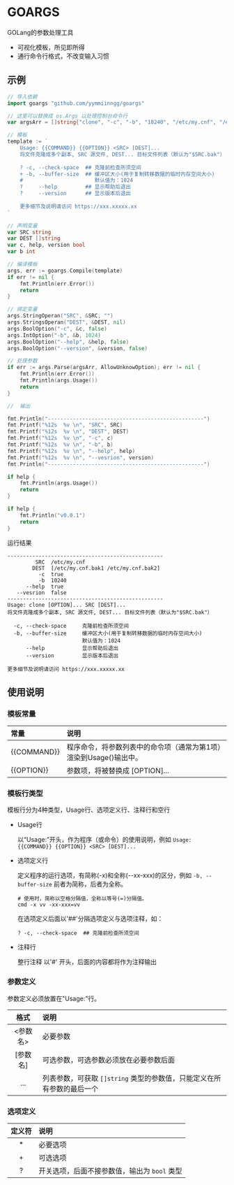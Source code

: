 # GOARGS

GOLang的参数处理工具

- 可视化模板，所见即所得
- 通行命令行格式，不改变输入习惯

## 示例

``` go
// 导入依赖
import goargs "github.com/yymmiinngg/goargs"

// 这里可以替换成 os.Args 以处理控制台命令行
var argsArr = []string{"clone", "-c", "-b", "10240", "/etc/my.cnf", "/etc/my.cnf.bak1", "/etc/my.cnf.bak2", "--help"}

// 模板
template := `
    Usage: {{COMMAND}} {{OPTION}} <SRC> [DEST]...
    将文件克隆成多个副本, SRC 源文件, DEST... 目标文件列表（默认为"$SRC.bak"）
    
    ? -c, --check-space  ## 克隆前检查所须空间
    + -b, --buffer-size  ## 缓冲区大小(用于复制转移数据的临时内存空间大小)
    #                       默认值为：1024
    ?     --help         ## 显示帮助后退出
    ?     --version      ## 显示版本后退出
    
    更多细节及说明请访问 https://xxx.xxxxx.xx
`

// 声明变量
var SRC string
var DEST []string
var c, help, version bool
var b int

// 编译模板
args, err := goargs.Compile(template)
if err != nil {
    fmt.Println(err.Error())
    return
}

// 绑定变量
args.StringOperan("SRC", &SRC, "")
args.StringsOperan("DEST", &DEST, nil)
args.BoolOption("-c", &c, false)
args.IntOption("-b", &b, 1024)
args.BoolOption("--help", &help, false)
args.BoolOption("--version", &version, false)

// 处理参数
if err := args.Parse(argsArr, AllowUnknowOption); err != nil {
    fmt.Println(err.Error())
    fmt.Println(args.Usage())
    return
}

//  输出

fmt.Println("--------------------------------------------------")
fmt.Printf("%12s  %v \n", "SRC", SRC)
fmt.Printf("%12s  %v \n", "DEST", DEST)
fmt.Printf("%12s  %v \n", "-c", c)
fmt.Printf("%12s  %v \n", "-b", b)
fmt.Printf("%12s  %v \n", "--help", help)
fmt.Printf("%12s  %v \n", "--vesrion", version)
fmt.Println("--------------------------------------------------")

if help {
    fmt.Println(args.Usage())
    return
}

if help {
    fmt.Println("v0.0.1")
    return
}
```

运行结果

``` shell
--------------------------------------------------
         SRC  /etc/my.cnf 
        DEST  [/etc/my.cnf.bak1 /etc/my.cnf.bak2]
          -c  true
          -b  10240
      --help  true
   --vesrion  false
--------------------------------------------------
Usage: clone [OPTION]... SRC [DEST]...
将文件克隆成多个副本, SRC 源文件, DEST... 目标文件列表（默认为"$SRC.bak"）

  -c, --check-space     克隆前检查所须空间
  -b, --buffer-size     缓冲区大小(用于复制转移数据的临时内存空间大小)
                        默认值为：1024
      --help            显示帮助后退出
      --version         显示版本后退出

更多细节及说明请访问 https://xxx.xxxxx.xx
```

## 使用说明

### 模板常量

| 常量 | 说明 |
|:-|:-|
| {{COMMAND}} | 程序命令，将参数列表中的命令项（通常为第1项）渲染到Usage()输出中。 |
| {{OPTION}} | 参数项，将被替换成 \[OPTION\]... |

### 模板行类型

模板行分为4种类型，Usage行、选项定义行、注释行和空行

* Usage行

    以“Usage:”开头，作为程序（或命令）的使用说明，例如 `Usage: {{COMMAND}} {{OPTION}} <SRC> [DEST]...`

* 选项定义行

    定义程序的运行选项，有简称(-x)和全称(--xx-xxx)的区分，例如 `-b, --buffer-size` 前者为简称，后者为全称。
    
    ``` shell
    # 使用时，简称以空格分隔值，全称以等号(=)分隔值。
    cmd -x vv -xx-xxx=vv
    ```
    
    在选项定义后面以'##'分隔选项定义与选项注释，如：
    
    ```
    ? -c, --check-space  ## 克隆前检查所须空间
    ```

* 注释行
    
    整行注释 以'#' 开头，后面的内容都将作为注释输出

### 参数定义

参数定义必须放置在"Usage:"行。

| 格式 | 说明 |
|:-:|:-|
| <参数名> | 必要参数 |
| \[参数名\] | 可选参数，可选参数必须放在必要参数后面 |
| ... | 列表参数，可获取 `[]string` 类型的参数值，只能定义在所有参数的最后一个 |

### 选项定义

| 定义符 | 说明 |
|:-:|:-|
| \* | 必要选项 |
| \+ | 可选选项 |
| \? | 开关选项，后面不接参数值，输出为 `bool` 类型 |
